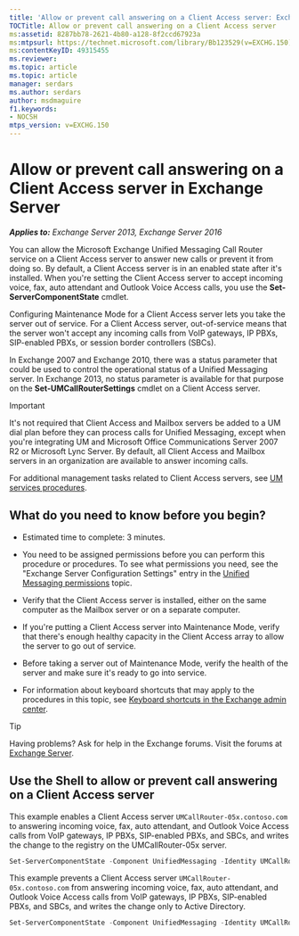 ```yaml
---
title: 'Allow or prevent call answering on a Client Access server: Exchange 2013 Help'
TOCTitle: Allow or prevent call answering on a Client Access server
ms:assetid: 8287bb78-2621-4b80-a128-8f2ccd67923a
ms:mtpsurl: https://technet.microsoft.com/library/Bb123529(v=EXCHG.150)
ms:contentKeyID: 49315455
ms.reviewer:
ms.topic: article 
ms.topic: article
manager: serdars
ms.author: serdars
author: msdmaguire
f1.keywords:
- NOCSH
mtps_version: v=EXCHG.150
---
```


# Allow or prevent call answering on a Client Access server in Exchange Server

_**Applies to:** Exchange Server 2013, Exchange Server 2016_

You can allow the Microsoft Exchange Unified Messaging Call Router service on a Client Access server to answer new calls or prevent it from doing so. By default, a Client Access server is in an enabled state after it's installed. When you're setting the Client Access server to accept incoming voice, fax, auto attendant and Outlook Voice Access calls, you use the **Set-ServerComponentState** cmdlet.

Configuring Maintenance Mode for a Client Access server lets you take the server out of service. For a Client Access server, out-of-service means that the server won't accept any incoming calls from VoIP gateways, IP PBXs, SIP-enabled PBXs, or session border controllers (SBCs).

In Exchange 2007 and Exchange 2010, there was a status parameter that could be used to control the operational status of a Unified Messaging server. In Exchange 2013, no status parameter is available for that purpose on the **Set-UMCallRouterSettings** cmdlet on a Client Access server.

> [!IMPORTANT]
> It's not required that Client Access and Mailbox servers be added to a UM dial plan before they can process calls for Unified Messaging, except when you're integrating UM and Microsoft Office Communications Server 2007 R2 or Microsoft Lync Server. By default, all Client Access and Mailbox servers in an organization are available to answer incoming calls.

For additional management tasks related to Client Access servers, see [UM services procedures](um-services-procedures-exchange-2013-help.md).

## What do you need to know before you begin?

- Estimated time to complete: 3 minutes.

- You need to be assigned permissions before you can perform this procedure or procedures. To see what permissions you need, see the "Exchange Server Configuration Settings" entry in the [Unified Messaging permissions](unified-messaging-permissions-exchange-2013-help.md) topic.

- Verify that the Client Access server is installed, either on the same computer as the Mailbox server or on a separate computer.

- If you're putting a Client Access server into Maintenance Mode, verify that there's enough healthy capacity in the Client Access array to allow the server to go out of service.

- Before taking a server out of Maintenance Mode, verify the health of the server and make sure it's ready to go into service.

- For information about keyboard shortcuts that may apply to the procedures in this topic, see [Keyboard shortcuts in the Exchange admin center](keyboard-shortcuts-in-the-exchange-admin-center-2013-help.md).

> [!TIP]
> Having problems? Ask for help in the Exchange forums. Visit the forums at [Exchange Server](https://social.technet.microsoft.com/forums/office/home?category=exchangeserver).

## Use the Shell to allow or prevent call answering on a Client Access server

This example enables a Client Access server `UMCallRouter-05x.contoso.com` to answering incoming voice, fax, auto attendant, and Outlook Voice Access calls from VoIP gateways, IP PBXs, SIP-enabled PBXs, and SBCs, and writes the change to the registry on the UMCallRouter-05x server.

```powershell
Set-ServerComponentState -Component UnifiedMessaging -Identity UMCallRouter-05x.contoso.com -Requester Maintenance -State Active -LocalOnly
```

This example prevents a Client Access server `UMCallRouter-05x.contoso.com` from answering incoming voice, fax, auto attendant, and Outlook Voice Access calls from VoIP gateways, IP PBXs, SIP-enabled PBXs, and SBCs, and writes the change only to Active Directory.

```powershell
Set-ServerComponentState -Component UnifiedMessaging -Identity UMCallRouter-05x.contoso.com -Requester Maintenance -State Inactive -RemoteOnly
```
